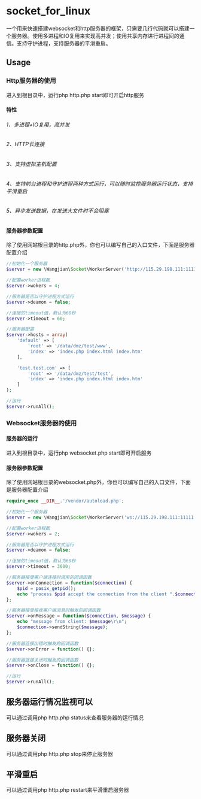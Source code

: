 # socket_for_linux
一个用来快速搭建websocket和http服务器的框架，只需要几行代码就可以搭建一个服务器。使用多进程和IO复用来实现高并发；使用共享内存进行进程间的通信。支持守护进程，支持服务器的平滑重启。<br>

## Usage
### Http服务器的使用
进入到根目录中，运行php http.php start即可开启http服务<br />

#### 特性
###### 1、多进程+IO复用，高并发
###### 2、HTTP长连接
###### 3、支持虚拟主机配置
###### 4、支持前台进程和守护进程两种方式运行，可以随时监控服务器运行状态，支持平滑重启
###### 5、异步发送数据，在发送大文件时不会阻塞

#### 服务器参数配置
除了使用网站根目录的http.php外，你也可以编写自己的入口文件，下面是服务器配置介绍<br>

```php
//初始化一个服务器
$server = new \Wangjian\Socket\WorkerServer('http://115.29.198.111:11111');

//配置worker进程数
$server->wokers = 4;

//服务器是否以守护进程方式运行
$server->deamon = false;

//连接的timeout值，默认为60秒
$server->timeout = 60;

//服务器配置
$server->hosts = array(
    'default' => [
        'root' => '/data/dmz/test/www',
        'index' => 'index.php index.html index.htm'
    ],

    'test.test.com' => [
        'root' => '/data/dmz/test/test',
        'index' => 'index.php index.html index.htm'
    ]
);

//运行
$server->runAll();
```

### Websocket服务器的使用
#### 服务器的运行
进入到根目录中，运行php websocket.php start即可开启服务<br>

#### 服务器参数配置
除了使用网站根目录的websocket.php外，你也可以编写自己的入口文件，下面是服务器配置介绍<br>

```php
require_once __DIR__.'/vendor/autoload.php';

//初始化一个服务器
$server = new \Wangjian\Socket\WorkerServer('ws://115.29.198.111:11111');

//配置worker进程数
$server->wokers = 2;

//服务器是否以守护进程方式运行
$server->deamon = false;

//连接的timeout值，默认为60秒
$server->timeout = 3600;

//服务器接受客户端连接时调用的回调函数
$server->onConnection = function($connection) {
    $pid = posix_getpid();
    echo "process $pid accept the connection from the client ".$connection->getRemoteAddress()."\r\n";
};

//服务器接受接收客户端消息时触发的回调函数
$server->onMessage = function($connection, $message) {
    echo "message from client: $message\r\n";
    $connection->sendString($message);
};

//服务器连接出错时触发的回调函数
$server->onError = function() {};

//服务器连接关闭时触发的回调函数
$server->onClose = function() {};

//运行
$server->runAll();
```

## 服务器运行情况监视可以
可以通过调用php http.php status来查看服务器的运行情况<br>

## 服务器关闭
可以通过调用php http.php stop来停止服务器<br>

## 平滑重启
可以通过调用php http.php restart来平滑重启服务器<br>
